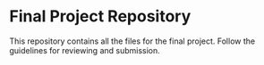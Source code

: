 # Final Project Repository
This repository contains all the files for the final project. Follow the guidelines for reviewing and submission.

